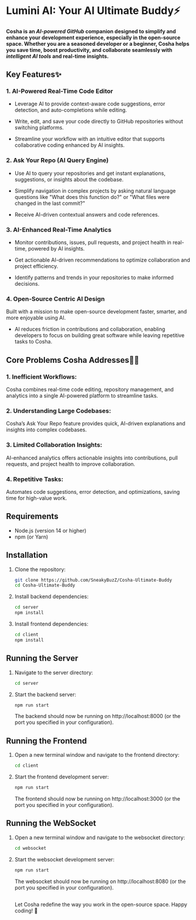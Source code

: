    # Lumini AI: Your AI Ultimate Buddy⚡

#### Cosha is an _AI-powered GitHub_ companion designed to simplify and enhance your development experience, especially in the open-source space. Whether you are a seasoned developer or a beginner, Cosha helps you save time, boost productivity, and collaborate seamlessly with _intelligent AI tools_ and real-time insights.

## Key Features✨

### 1. AI-Powered Real-Time Code Editor

- Leverage AI to provide context-aware code suggestions, error detection, and auto-completions while editing.

- Write, edit, and save your code directly to GitHub repositories without switching platforms.

- Streamline your workflow with an intuitive editor that supports collaborative coding enhanced by AI insights.

### 2. Ask Your Repo (AI Query Engine)

- Use AI to query your repositories and get instant explanations, suggestions, or insights about the codebase.

- Simplify navigation in complex projects by asking natural language questions like "What does this function do?" or "What files were changed in the last commit?"

- Receive AI-driven contextual answers and code references.

### 3. AI-Enhanced Real-Time Analytics

- Monitor contributions, issues, pull requests, and project health in real-time, powered by AI insights.

- Get actionable AI-driven recommendations to optimize collaboration and project efficiency.

- Identify patterns and trends in your repositories to make informed decisions.

### 4. Open-Source Centric AI Design

Built with a mission to make open-source development faster, smarter, and more enjoyable using AI.

- AI reduces friction in contributions and collaboration, enabling developers to focus on building great software while leaving repetitive tasks to Cosha.

## Core Problems Cosha Addresses💪🏻

### 1. Inefficient Workflows:

Cosha combines real-time code editing, repository management, and analytics into a single AI-powered platform to streamline tasks.

### 2. Understanding Large Codebases:

Cosha’s Ask Your Repo feature provides quick, AI-driven explanations and insights into complex codebases.

### 3. Limited Collaboration Insights:

AI-enhanced analytics offers actionable insights into contributions, pull requests, and project health to improve collaboration.

### 4. Repetitive Tasks:

Automates code suggestions, error detection, and optimizations, saving time for high-value work.

## Requirements

- Node.js (version 14 or higher)
- npm (or Yarn)

## Installation

1. Clone the repository:

   ```bash
   git clone https://github.com/SneakyBuzZ/Cosha-Ultimate-Buddy
   cd Cosha-Ultimate-Buddy
   ```

2. Install backend dependencies:

   ```bash
   cd server
   npm install
   ```

3. Install frontend dependencies:

   ```bash
   cd client
   npm install
   ```

## Running the Server

1. Navigate to the server directory:

   ```bash
   cd server
   ```

2. Start the backend server:

   ```bash
   npm run start
   ```

   The backend should now be running on http://localhost:8000 (or the port you specified in your configuration).

## Running the Frontend

1. Open a new terminal window and navigate to the frontend directory:

   ```bash
   cd client
   ```

2. Start the frontend development server:

   ```bash
   npm run start
   ```

   The frontend should now be running on http://localhost:3000 (or the port you specified in your configuration).

## Running the WebSocket

1. Open a new terminal window and navigate to the websocket directory:

   ```bash
   cd websocket
   ```

2. Start the websocket development server:

   ```bash
   npm run start
   ```

   The websocket should now be running on http://localhost:8080 (or the port you specified in your configuration).

   ##

   Let Cosha redefine the way you work in the open-source space. Happy coding! 🚀
